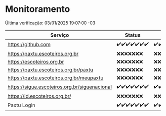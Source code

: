 # Monitoramento

Última verificação: 03/01/2025 19:07:00 -03

|Serviço|Status|Últimas 24h|
|---|---|---|
|https://github.com|<span title="2024-12-27: OK=23">✔️</span><span title="2024-12-28: OK=23">✔️</span><span title="2024-12-29: OK=23">✔️</span><span title="2024-12-30: OK=23">✔️</span><span title="2024-12-31: OK=23">✔️</span><span title="2025-01-01: OK=23">✔️</span><span title="2025-01-02: OK=21">✔️</span>|<span title="02/01/2025 19:07:00 -03 : 200">✔️</span><span title="02/01/2025 20:08:00 -03 : 200">✔️</span><span title="02/01/2025 21:40:00 -03 : 200">✔️</span><span title="02/01/2025 23:10:00 -03 : 200">✔️</span><span title="03/01/2025 00:13:00 -03 : 200">✔️</span><span title="03/01/2025 01:10:00 -03 : 200">✔️</span><span title="03/01/2025 02:08:00 -03 : 200">✔️</span><span title="03/01/2025 03:12:00 -03 : 200">✔️</span><span title="03/01/2025 04:08:00 -03 : 200">✔️</span><span title="03/01/2025 05:11:00 -03 : 200">✔️</span><span title="03/01/2025 06:08:00 -03 : 200">✔️</span><span title="03/01/2025 07:08:00 -03 : 200">✔️</span><span title="03/01/2025 08:07:00 -03 : 200">✔️</span><span title="03/01/2025 09:15:00 -03 : 200">✔️</span><span title="03/01/2025 10:15:00 -03 : 200">✔️</span><span title="03/01/2025 11:07:00 -03 : 200">✔️</span><span title="03/01/2025 12:08:00 -03 : 200">✔️</span><span title="03/01/2025 13:09:00 -03 : 200">✔️</span><span title="03/01/2025 14:07:00 -03 : 200">✔️</span><span title="03/01/2025 15:11:00 -03 : 200">✔️</span><span title="03/01/2025 16:06:00 -03 : 200">✔️</span><span title="03/01/2025 17:08:00 -03 : 200">✔️</span><span title="03/01/2025 18:06:00 -03 : 200">✔️</span><span title="03/01/2025 19:07:00 -03 : 200">✔️</span>|
|https://paxtu.escoteiros.org.br|<span title="2024-12-27: Falhas=23">❌</span><span title="2024-12-28: Falhas=23">❌</span><span title="2024-12-29: Falhas=23">❌</span><span title="2024-12-30: Falhas=23">❌</span><span title="2024-12-31: Falhas=23">❌</span><span title="2025-01-01: Falhas=23">❌</span><span title="2025-01-02: Falhas=21">❌</span>|<span title="02/01/2025 19:07:00 -03 : 403">❌</span><span title="02/01/2025 20:08:00 -03 : 403">❌</span><span title="02/01/2025 21:40:00 -03 : 403">❌</span><span title="02/01/2025 23:10:00 -03 : 403">❌</span><span title="03/01/2025 00:13:00 -03 : 403">❌</span><span title="03/01/2025 01:10:00 -03 : 403">❌</span><span title="03/01/2025 02:08:00 -03 : 403">❌</span><span title="03/01/2025 03:12:00 -03 : 403">❌</span><span title="03/01/2025 04:08:00 -03 : 403">❌</span><span title="03/01/2025 05:11:00 -03 : 403">❌</span><span title="03/01/2025 06:08:00 -03 : 403">❌</span><span title="03/01/2025 07:08:00 -03 : 403">❌</span><span title="03/01/2025 08:07:00 -03 : 403">❌</span><span title="03/01/2025 09:15:00 -03 : 403">❌</span><span title="03/01/2025 10:15:00 -03 : 403">❌</span><span title="03/01/2025 11:07:00 -03 : 403">❌</span><span title="03/01/2025 12:08:00 -03 : 403">❌</span><span title="03/01/2025 13:09:00 -03 : 403">❌</span><span title="03/01/2025 14:07:00 -03 : 403">❌</span><span title="03/01/2025 15:11:00 -03 : 403">❌</span><span title="03/01/2025 16:06:00 -03 : 403">❌</span><span title="03/01/2025 17:08:00 -03 : 403">❌</span><span title="03/01/2025 18:06:00 -03 : 403">❌</span><span title="03/01/2025 19:07:00 -03 : 403">❌</span>|
|https://escoteiros.org.br|<span title="2024-12-27: Falhas=23">❌</span><span title="2024-12-28: Falhas=23">❌</span><span title="2024-12-29: Falhas=23">❌</span><span title="2024-12-30: Falhas=23">❌</span><span title="2024-12-31: Falhas=23">❌</span><span title="2025-01-01: Falhas=23">❌</span><span title="2025-01-02: Falhas=21">❌</span>|<span title="02/01/2025 19:07:00 -03 : 403">❌</span><span title="02/01/2025 20:08:00 -03 : 403">❌</span><span title="02/01/2025 21:40:00 -03 : 403">❌</span><span title="02/01/2025 23:10:00 -03 : 403">❌</span><span title="03/01/2025 00:13:00 -03 : 403">❌</span><span title="03/01/2025 01:10:00 -03 : 403">❌</span><span title="03/01/2025 02:08:00 -03 : 403">❌</span><span title="03/01/2025 03:12:00 -03 : 403">❌</span><span title="03/01/2025 04:08:00 -03 : 403">❌</span><span title="03/01/2025 05:11:00 -03 : 403">❌</span><span title="03/01/2025 06:08:00 -03 : 403">❌</span><span title="03/01/2025 07:08:00 -03 : 403">❌</span><span title="03/01/2025 08:07:00 -03 : 403">❌</span><span title="03/01/2025 09:15:00 -03 : 403">❌</span><span title="03/01/2025 10:15:00 -03 : 403">❌</span><span title="03/01/2025 11:07:00 -03 : 403">❌</span><span title="03/01/2025 12:08:00 -03 : 403">❌</span><span title="03/01/2025 13:09:00 -03 : 403">❌</span><span title="03/01/2025 14:07:00 -03 : 403">❌</span><span title="03/01/2025 15:11:00 -03 : 403">❌</span><span title="03/01/2025 16:06:00 -03 : 403">❌</span><span title="03/01/2025 17:08:00 -03 : 403">❌</span><span title="03/01/2025 18:06:00 -03 : 403">❌</span><span title="03/01/2025 19:07:00 -03 : 403">❌</span>|
|https://paxtu.escoteiros.org.br/paxtu|<span title="2024-12-27: Falhas=23">❌</span><span title="2024-12-28: Falhas=23">❌</span><span title="2024-12-29: Falhas=23">❌</span><span title="2024-12-30: Falhas=23">❌</span><span title="2024-12-31: Falhas=23">❌</span><span title="2025-01-01: Falhas=23">❌</span><span title="2025-01-02: Falhas=21">❌</span>|<span title="02/01/2025 19:07:00 -03 : 403">❌</span><span title="02/01/2025 20:08:00 -03 : 403">❌</span><span title="02/01/2025 21:40:00 -03 : 403">❌</span><span title="02/01/2025 23:10:00 -03 : 403">❌</span><span title="03/01/2025 00:13:00 -03 : 403">❌</span><span title="03/01/2025 01:10:00 -03 : 403">❌</span><span title="03/01/2025 02:08:00 -03 : 403">❌</span><span title="03/01/2025 03:12:00 -03 : 403">❌</span><span title="03/01/2025 04:08:00 -03 : 403">❌</span><span title="03/01/2025 05:11:00 -03 : 403">❌</span><span title="03/01/2025 06:08:00 -03 : 403">❌</span><span title="03/01/2025 07:08:00 -03 : 403">❌</span><span title="03/01/2025 08:07:00 -03 : 403">❌</span><span title="03/01/2025 09:15:00 -03 : 403">❌</span><span title="03/01/2025 10:15:00 -03 : 403">❌</span><span title="03/01/2025 11:07:00 -03 : 403">❌</span><span title="03/01/2025 12:08:00 -03 : 403">❌</span><span title="03/01/2025 13:09:00 -03 : 403">❌</span><span title="03/01/2025 14:07:00 -03 : 403">❌</span><span title="03/01/2025 15:11:00 -03 : 403">❌</span><span title="03/01/2025 16:06:00 -03 : 403">❌</span><span title="03/01/2025 17:08:00 -03 : 403">❌</span><span title="03/01/2025 18:06:00 -03 : 403">❌</span><span title="03/01/2025 19:07:00 -03 : 403">❌</span>|
|https://paxtu.escoteiros.org.br/meupaxtu|<span title="2024-12-27: Falhas=23">❌</span><span title="2024-12-28: Falhas=23">❌</span><span title="2024-12-29: Falhas=23">❌</span><span title="2024-12-30: Falhas=23">❌</span><span title="2024-12-31: Falhas=23">❌</span><span title="2025-01-01: Falhas=23">❌</span><span title="2025-01-02: Falhas=21">❌</span>|<span title="02/01/2025 19:07:00 -03 : 403">❌</span><span title="02/01/2025 20:08:00 -03 : 403">❌</span><span title="02/01/2025 21:40:00 -03 : 403">❌</span><span title="02/01/2025 23:10:00 -03 : 403">❌</span><span title="03/01/2025 00:13:00 -03 : 403">❌</span><span title="03/01/2025 01:10:00 -03 : 403">❌</span><span title="03/01/2025 02:08:00 -03 : 403">❌</span><span title="03/01/2025 03:12:00 -03 : 403">❌</span><span title="03/01/2025 04:08:00 -03 : 403">❌</span><span title="03/01/2025 05:11:00 -03 : 403">❌</span><span title="03/01/2025 06:08:00 -03 : 403">❌</span><span title="03/01/2025 07:08:00 -03 : 403">❌</span><span title="03/01/2025 08:07:00 -03 : 403">❌</span><span title="03/01/2025 09:15:00 -03 : 403">❌</span><span title="03/01/2025 10:15:00 -03 : 403">❌</span><span title="03/01/2025 11:07:00 -03 : 403">❌</span><span title="03/01/2025 12:08:00 -03 : 403">❌</span><span title="03/01/2025 13:09:00 -03 : 403">❌</span><span title="03/01/2025 14:07:00 -03 : 403">❌</span><span title="03/01/2025 15:11:00 -03 : 403">❌</span><span title="03/01/2025 16:06:00 -03 : 403">❌</span><span title="03/01/2025 17:08:00 -03 : 403">❌</span><span title="03/01/2025 18:06:00 -03 : 403">❌</span><span title="03/01/2025 19:07:00 -03 : 403">❌</span>|
|https://sigue.escoteiros.org.br/siguenacional|<span title="2024-12-27: OK=23">✔️</span><span title="2024-12-28: OK=23">✔️</span><span title="2024-12-29: OK=23">✔️</span><span title="2024-12-30: OK=23">✔️</span><span title="2024-12-31: OK=23">✔️</span><span title="2025-01-01: OK=23">✔️</span><span title="2025-01-02: OK=21">✔️</span>|<span title="02/01/2025 19:07:00 -03 : 200">✔️</span><span title="02/01/2025 20:08:00 -03 : 200">✔️</span><span title="02/01/2025 21:40:00 -03 : 200">✔️</span><span title="02/01/2025 23:10:00 -03 : 200">✔️</span><span title="03/01/2025 00:13:00 -03 : 200">✔️</span><span title="03/01/2025 01:10:00 -03 : 200">✔️</span><span title="03/01/2025 02:08:00 -03 : 200">✔️</span><span title="03/01/2025 03:12:00 -03 : 200">✔️</span><span title="03/01/2025 04:08:00 -03 : 200">✔️</span><span title="03/01/2025 05:11:00 -03 : 200">✔️</span><span title="03/01/2025 06:08:00 -03 : 200">✔️</span><span title="03/01/2025 07:08:00 -03 : 200">✔️</span><span title="03/01/2025 08:07:00 -03 : 200">✔️</span><span title="03/01/2025 09:15:00 -03 : 200">✔️</span><span title="03/01/2025 10:15:00 -03 : 200">✔️</span><span title="03/01/2025 11:07:00 -03 : 200">✔️</span><span title="03/01/2025 12:08:00 -03 : 200">✔️</span><span title="03/01/2025 13:09:00 -03 : 200">✔️</span><span title="03/01/2025 14:07:00 -03 : 200">✔️</span><span title="03/01/2025 15:11:00 -03 : 200">✔️</span><span title="03/01/2025 16:06:00 -03 : 200">✔️</span><span title="03/01/2025 17:08:00 -03 : 200">✔️</span><span title="03/01/2025 18:06:00 -03 : 200">✔️</span><span title="03/01/2025 19:07:00 -03 : 200">✔️</span>|
|https://id.escoteiros.org.br/|<span title="2024-12-27: Falhas=23">❌</span><span title="2024-12-28: Falhas=23">❌</span><span title="2024-12-29: Falhas=23">❌</span><span title="2024-12-30: Falhas=23">❌</span><span title="2024-12-31: Falhas=23">❌</span><span title="2025-01-01: Falhas=23">❌</span><span title="2025-01-02: Falhas=21">❌</span>|<span title="02/01/2025 19:07:00 -03 : 403">❌</span><span title="02/01/2025 20:08:00 -03 : 403">❌</span><span title="02/01/2025 21:40:00 -03 : 403">❌</span><span title="02/01/2025 23:10:00 -03 : 403">❌</span><span title="03/01/2025 00:13:00 -03 : 403">❌</span><span title="03/01/2025 01:10:00 -03 : 403">❌</span><span title="03/01/2025 02:08:00 -03 : 403">❌</span><span title="03/01/2025 03:12:00 -03 : 403">❌</span><span title="03/01/2025 04:08:00 -03 : 403">❌</span><span title="03/01/2025 05:11:00 -03 : 403">❌</span><span title="03/01/2025 06:08:00 -03 : 403">❌</span><span title="03/01/2025 07:08:00 -03 : 403">❌</span><span title="03/01/2025 08:07:00 -03 : 403">❌</span><span title="03/01/2025 09:15:00 -03 : 403">❌</span><span title="03/01/2025 10:15:00 -03 : 403">❌</span><span title="03/01/2025 11:07:00 -03 : 403">❌</span><span title="03/01/2025 12:08:00 -03 : 403">❌</span><span title="03/01/2025 13:09:00 -03 : 403">❌</span><span title="03/01/2025 14:07:00 -03 : 403">❌</span><span title="03/01/2025 15:11:00 -03 : 403">❌</span><span title="03/01/2025 16:06:00 -03 : 403">❌</span><span title="03/01/2025 17:08:00 -03 : 403">❌</span><span title="03/01/2025 18:06:00 -03 : 403">❌</span><span title="03/01/2025 19:07:00 -03 : 403">❌</span>|
|Paxtu Login|<span title="2024-12-27: OK=23">✔️</span><span title="2024-12-28: OK=23">✔️</span><span title="2024-12-29: OK=23">✔️</span><span title="2024-12-30: OK=23">✔️</span><span title="2024-12-31: OK=23">✔️</span><span title="2025-01-01: OK=23">✔️</span><span title="2025-01-02: OK=21">✔️</span>|<span title="02/01/2025 19:07:00 -03 : 200">✔️</span><span title="02/01/2025 20:08:00 -03 : 200">✔️</span><span title="02/01/2025 21:40:00 -03 : 200">✔️</span><span title="02/01/2025 23:10:00 -03 : 200">✔️</span><span title="03/01/2025 00:13:00 -03 : 200">✔️</span><span title="03/01/2025 01:10:00 -03 : 200">✔️</span><span title="03/01/2025 02:08:00 -03 : 200">✔️</span><span title="03/01/2025 03:12:00 -03 : 200">✔️</span><span title="03/01/2025 04:08:00 -03 : 200">✔️</span><span title="03/01/2025 05:11:00 -03 : 200">✔️</span><span title="03/01/2025 06:08:00 -03 : 200">✔️</span><span title="03/01/2025 07:08:00 -03 : 200">✔️</span><span title="03/01/2025 08:07:00 -03 : 200">✔️</span><span title="03/01/2025 09:15:00 -03 : 200">✔️</span><span title="03/01/2025 10:15:00 -03 : 200">✔️</span><span title="03/01/2025 11:07:00 -03 : 200">✔️</span><span title="03/01/2025 12:08:00 -03 : 200">✔️</span><span title="03/01/2025 13:09:00 -03 : 200">✔️</span><span title="03/01/2025 14:07:00 -03 : 200">✔️</span><span title="03/01/2025 15:11:00 -03 : 200">✔️</span><span title="03/01/2025 16:06:00 -03 : 200">✔️</span><span title="03/01/2025 17:08:00 -03 : 200">✔️</span><span title="03/01/2025 18:06:00 -03 : 200">✔️</span><span title="03/01/2025 19:07:00 -03 : 200">✔️</span>|
